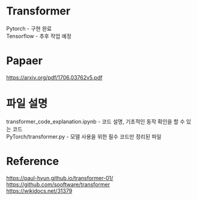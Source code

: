 # Transformer

Pytorch - 구현 완료   
Tensorflow - 추후 작업 예정   

# Papaer
https://arxiv.org/pdf/1706.03762v5.pdf

# 파일 설명
transformer_code_explanation.ipynb - 코드 설명, 기초적인 동작 확인을 할 수 있는 코드   
PyTorch/transformer.py - 모델 사용을 위한 필수 코드만 정리된 파일   

# Reference
https://paul-hyun.github.io/transformer-01/   
https://github.com/sooftware/transformer   
https://wikidocs.net/31379   
